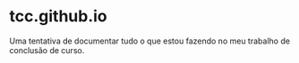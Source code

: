 # tcc.github.io
Uma tentativa de documentar tudo o que estou fazendo no meu trabalho de conclusão de curso.
